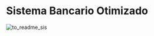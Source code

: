 # Sistema Bancario Otimizado
 ![to_readme_sis](https://github.com/PedroAugusto2004/sistema-bancario-otimizado/assets/104571614/ffc5bf92-399a-44eb-a09d-f5b28f6311b1)
